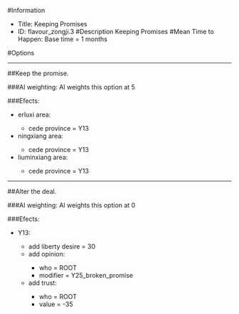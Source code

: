 #Information
 - Title: Keeping Promises
 - ID: flavour_zongji.3
#Description
Keeping Promises
#Mean Time to Happen:
Base time = 1 months

#Options

___
##Keep the promise.

###AI weighting:
AI weights this option at 5


###Efects:<ul><li>erluxi area:</li><ul><li>cede province = Y13</li></ul><li>ningxiang area:</li><ul><li>cede province = Y13</li></ul><li>liuminxiang area:</li><ul><li>cede province = Y13</li></ul></ul>

___
##Alter the deal.

###AI weighting:
AI weights this option at 0


###Efects:<ul><li>Y13:</li><ul><li>add liberty desire = 30</li><li>add opinion:</li><ul><li>who = ROOT</li><li>modifier = Y25_broken_promise</li></ul><li>add trust:</li><ul><li>who = ROOT</li><li>value = -35</li></ul></ul></ul>
